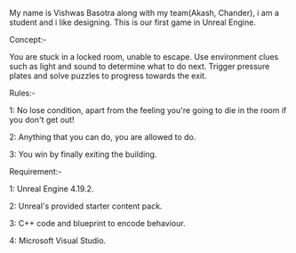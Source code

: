My name is Vishwas Basotra along with my team(Akash, Chander), i am a student and i like designing. This is our first game in Unreal Engine.


Concept:-


You are stuck in a locked room, unable to escape. Use environment clues such as light and sound to determine what to do next. Trigger pressure plates and solve puzzles to progress towards the exit.


Rules:-


1: No lose condition, apart from the feeling you're going to die in the room if you don't get out!

2: Anything that you can do, you are allowed to do.

3: You win by finally exiting the building.


Requirement:-


1: Unreal Engine 4.19.2.

2: Unreal's provided starter content pack.

3: C++ code and blueprint to encode behaviour.

4: Microsoft Visual Studio.
